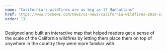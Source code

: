 ```yaml
---
name: "California's wildfires are as big as 17 Manhattans"
href: https://www.nbcnews.com/news/us-news/california-wildfires-2018-size-compare-us-cities-map-n935946
order: 13
---
```


Designed and built an interactive map that helped readers get a sense of the scale of the California wildfires by letting them place them on top of anywhere in the country they were more familiar with.